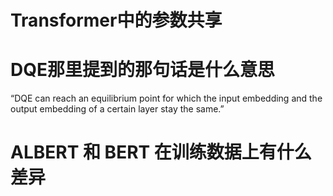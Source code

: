 # Transformer中的参数共享

# DQE那里提到的那句话是什么意思
“DQE can reach an equilibrium point for which the input embedding and the output embedding of a certain layer stay the same.”

# ALBERT 和 BERT 在训练数据上有什么差异
